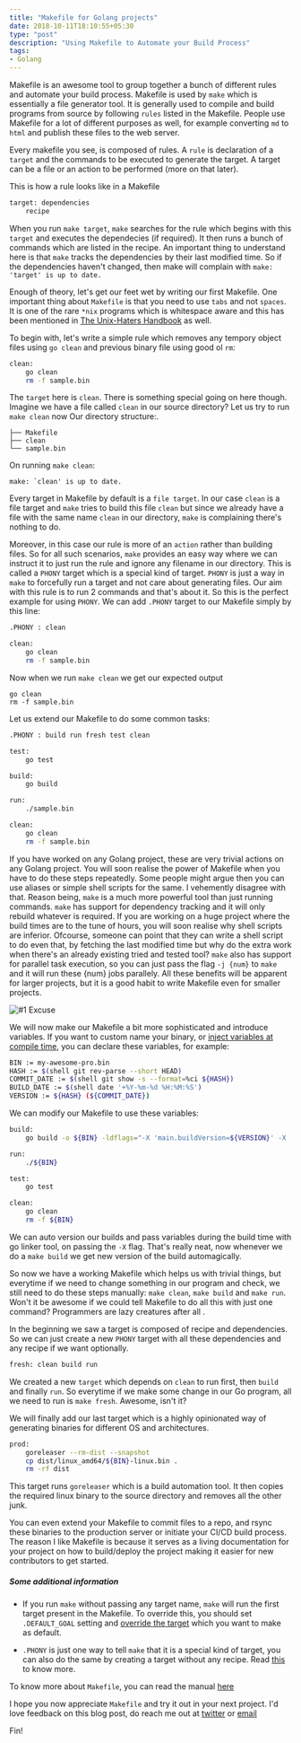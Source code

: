 ```yaml
---
title: "Makefile for Golang projects"
date: 2018-10-11T18:10:55+05:30
type: "post"
description: "Using Makefile to Automate your Build Process"
tags:
- Golang
---
```


Makefile is an awesome tool to group together a bunch of different rules and automate your build process. Makefile is used by `make` which is essentially a file generator tool. It is generally used to compile and build programs from source by following `rules` listed in the Makefile. People use Makefile for a lot of different purposes as well, for example converting `md` to `html` and publish these files to the web server.

Every makefile you see, is composed of rules. A `rule` is declaration of a `target` and the commands to be executed to generate the target. A target can be a file or an action to be performed (more on that later).

This is how a rule looks like in a Makefile

```bash
target: dependencies
    recipe
```

When you run `make target`, `make` searches for the rule which begins with this `target` and executes the dependecies (if required). It then runs a bunch of commands which are listed in the recipe. An important thing to understand here is that `make` tracks the dependencies by their last modified time. So if the dependencies haven't changed, then make will complain with `make: 'target' is up to date.`

Enough of theory, let's get our feet wet by writing our first Makefile. One important thing about `Makefile` is that you need to use `tabs` and not `spaces`. It is one of the rare `*nix` programs which is whitespace aware and this has been mentioned in [The Unix-Haters Handbook](https://en.wikipedia.org/wiki/The_Unix-Haters_Handbook) as well.

To begin with, let's write a simple rule which removes any tempory object files using `go clean` and previous binary file using good ol `rm`:

```bash
clean:
	go clean
	rm -f sample.bin
```

The `target` here is `clean`. There is something special going on here though. Imagine we have a file called `clean` in our source directory? Let us try to run `make clean` now
Our directory structure:.

```
├── Makefile
├── clean
└── sample.bin
```

On running `make clean`:

```
make: `clean' is up to date.
```

Every target in Makefile by default is a `file target`. In our case `clean` is a file target and `make` tries to build this file `clean` but since we already have a file with the same name `clean` in our directory, `make` is complaining there's nothing to do.

Moreover, in this case our rule is more of an `action` rather than building files. So for all such scenarios, `make` provides an easy way where we can instruct it to just run the rule and ignore any filename in our directory. This is called a `PHONY` target which is a special kind of target. `PHONY` is just a way in `make` to forcefully run a target and not care about generating files. Our aim with this rule is to run 2 commands and that's about it. So this is the perfect example for using `PHONY`.
We can add `.PHONY` target to our Makefile simply by this line:

```bash
.PHONY : clean

clean:
	go clean
	rm -f sample.bin

```
Now when we run `make clean` we get our expected output

```
go clean
rm -f sample.bin
```

Let us extend our Makefile to do some common tasks:

```bash
.PHONY : build run fresh test clean

test:
	go test

build:
	go build

run:
	./sample.bin

clean:
	go clean
	rm -f sample.bin
```

If you have worked on any Golang project, these are very trivial actions on any Golang project. You will soon realise the power of Makefile when you have to do these steps repeatedly. Some people might argue then you can use aliases or simple shell scripts for the same. I vehemently disagree with that. Reason being, `make` is a much more powerful tool than just running commands. `make` has support for dependency tracking and it will only rebuild whatever is required. If you are working on a huge project where the build times are to the tune of hours, you will soon realise why shell scripts are inferior. Ofcourse, someone can point that they can write a shell script to do even that, by fetching the last modified time but why do the extra work when there's an already existing tried and tested tool? `make` also has support for parallel task execution, so you can just pass the flag `-j {num}` to `make` and it will run these {num} jobs parallely. All these benefits will be apparent for larger projects, but it is a good habit to write Makefile even for smaller projects.

![#1 Excuse](https://imgs.xkcd.com/comics/compiling.png "Look Ma! Code is compiling")

We will now make our Makefile a bit more sophisticated and introduce variables. If you want to custom name your binary, or [inject variables at compile time](https://blog.cloudflare.com/setting-go-variables-at-compile-time/), you can declare these variables, for example:

```bash
BIN := my-awesome-pro.bin
HASH := $(shell git rev-parse --short HEAD)
COMMIT_DATE := $(shell git show -s --format=%ci ${HASH})
BUILD_DATE := $(shell date '+%Y-%m-%d %H:%M:%S')
VERSION := ${HASH} (${COMMIT_DATE})
```

We can modify our Makefile to use these variables:

```bash
build:
	go build -o ${BIN} -ldflags="-X 'main.buildVersion=${VERSION}' -X 'main.buildDate=${BUILD_DATE}'"

run:
	./${BIN}

test:
	go test

clean:
	go clean
	rm -f ${BIN}
```

We can auto version our builds and pass variables during the build time with go linker tool, on passing the `-X` flag. That's really neat, now whenever we do a `make build` we get new version of the build automagically.

So now we have a working Makefile which helps us with trivial things, but everytime if we need to change something in our program and check, we still need to do these steps manually: `make clean`, `make build` and `make run`. Won't it be awesome if we could tell Makefile to do all this with just one command? Programmers are lazy creatures after all <i class="em em-smiley"></i>.

In the beginning we saw a target is composed of recipe and dependencies. So we can just create a new `PHONY` target with all these dependencies and any recipe if we want optionally.

```bash
fresh: clean build run
```

We created a new `target` which depends on `clean` to run first, then `build` and finally `run`. So everytime if we make some change in our Go program, all we need to run is `make fresh`. Awesome, isn't it?

We will finally add our last target which is a highly opinionated way of generating binaries for different OS and architectures.

```bash
prod:
	goreleaser --rm-dist --snapshot
	cp dist/linux_amd64/${BIN}-linux.bin .
	rm -rf dist
```

This target runs `goreleaser` which is a build automation tool. It then copies the required linux binary to the source directory and removes all the other junk.

You can even extend your Makefile to commit files to a repo, and rsync these binaries to the production server or initiate your CI/CD build process. The reason I like Makefile is because it serves as a living documentation for your project on how to build/deploy the project making it easier for new contributors to get started.

##### Some additional information

- If you run `make` without passing any target name, `make` will run the first target present in the Makefile. To override this, you should set `.DEFAULT_GOAL` setting and [override the target](https://www.gnu.org/software/make/manual/html_node/Special-Variables.html#Special-Variables) which you want to make as default.

- `.PHONY` is just one way to tell `make` that it is a special kind of target, you can also do the same by creating a target without any recipe. Read [this](https://www.gnu.org/software/make/manual/html_node/Force-Targets.html#Force-Targets) to know more.


To know more about `Makefile`, you can read the manual [here](https://www.gnu.org/software/make/manual/make.html)

I hope you now appreciate `Makefile` and try it out in your next project. I'd love feedback on this blog post, do reach me out at [twitter](https://twitter.com/mrkaran_) or [email](mailto:karansharma1295@gmail.com)

Fin!